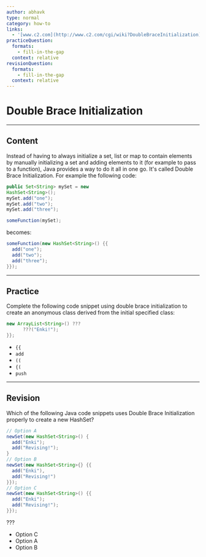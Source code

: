 ```yaml
---
author: abhavk
type: normal
category: how-to
links:
  - '[www.c2.com](http://www.c2.com/cgi/wiki?DoubleBraceInitialization){website}'
practiceQuestion:
  formats:
    - fill-in-the-gap
  context: relative
revisionQuestion:
  formats:
    - fill-in-the-gap
  context: relative
---
```


# Double Brace Initialization


---

## Content

Instead of having to always initialize a set, list or map to contain elements by manually initializing a set and adding elements to it (for example to pass to a function), Java provides a way to do it all in one go. It's called Double Brace Initialization. For example the following code:

```java
public Set<String> mySet = new 
HashSet<String>();
mySet.add("one");
mySet.add("two");
mySet.add("three");

someFunction(mySet);

```

becomes:

```java
someFunction(new HashSet<String>() {{
  add("one");
  add("two");
  add("three");
}});
```


---

## Practice

Complete the following code snippet using double brace initialization to create an anonymous class derived from the initial specified class:

```java
new ArrayList<String>() ???
      ???("Enki!");
}};
```

- `{{` 
- `add` 
- `((` 
- `{(` 
- `push`


---

## Revision

Which of the following Java code snippets uses Double Brace Initialization properly to create a new HashSet? 

```java
// Option A
newSet(new HashSet<String>() {
  add("Enki");
  add("Revising!");
}   
// Option B
newSet(new HashSet<String>{} {{
  add("Enki"),
  add("Revising!")
}}); 
// Option C
newSet(new HashSet<String>() {{
  add("Enki");
  add("Revising!");
}});
```

???

- Option C
- Option A
- Option B

